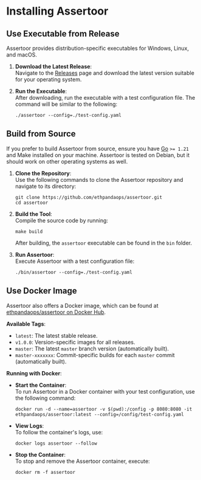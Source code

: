 # Installing Assertoor

## Use Executable from Release

Assertoor provides distribution-specific executables for Windows, Linux, and macOS.

1. **Download the Latest Release**:\
   Navigate to the [Releases](https://github.com/ethpandaops/assertoor/releases) page and download the latest version suitable for your operating system.

2. **Run the Executable**:\
   After downloading, run the executable with a test configuration file. The command will be similar to the following:
    ```
    ./assertoor --config=./test-config.yaml
    ```


## Build from Source

If you prefer to build Assertoor from source, ensure you have [Go](https://go.dev/) `>= 1.21` and Make installed on your machine. Assertoor is tested on Debian, but it should work on other operating systems as well.

1. **Clone the Repository**:\
	Use the following commands to clone the Assertoor repository and navigate to its directory:
    ```
    git clone https://github.com/ethpandaops/assertoor.git
    cd assertoor
    ```
2. **Build the Tool**:\
	Compile the source code by running:
	```
    make build
    ```
	After building, the `assertoor` executable can be found in the `bin` folder.

3. **Run Assertoor**:\
	Execute Assertoor with a test configuration file:

    ```
    ./bin/assertoor --config=./test-config.yaml
    ```

## Use Docker Image

Assertoor also offers a Docker image, which can be found at [ethpandaops/assertoor on Docker Hub](https://hub.docker.com/r/ethpandaops/assertoor).

**Available Tags**:

- `latest`: The latest stable release.
- `v1.0.0`: Version-specific images for all releases.
- `master`: The latest `master` branch version (automatically built).
- `master-xxxxxxx`: Commit-specific builds for each `master` commit (automatically built).

**Running with Docker**:

* **Start the Container**:\
To run Assertoor in a Docker container with your test configuration, use the following command:

  ```
  docker run -d --name=assertoor -v $(pwd):/config -p 8080:8080 -it ethpandaops/assertoor:latest --config=/config/test-config.yaml
  ```

* **View Logs**:\
To follow the container's logs, use:
  ```
  docker logs assertoor --follow
  ```

* **Stop the Container**:\
To stop and remove the Assertoor container, execute:
  ```
  docker rm -f assertoor
  ```
